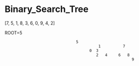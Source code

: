 # Binary_Search_Tree

[7, 5, 1, 8, 3, 6, 0, 9, 4, 2]


ROOT=5

                                    5
						                	  1          7
						                  0  3
							                 2   4     6   8
							                                 9
